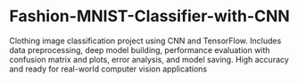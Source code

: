 # Fashion-MNIST-Classifier-with-CNN
Clothing image classification project using CNN and TensorFlow. Includes data preprocessing, deep model building, performance evaluation with confusion matrix and plots, error analysis, and model saving. High accuracy and ready for real-world computer vision applications
